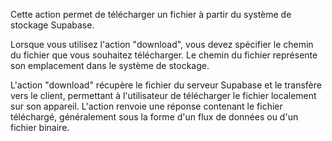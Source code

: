 Cette action permet de télécharger un fichier à partir du système de stockage Supabase.

Lorsque vous utilisez l'action "download", vous devez spécifier le chemin du fichier que vous souhaitez télécharger. Le chemin du fichier représente son emplacement dans le système de stockage.

L'action "download" récupère le fichier du serveur Supabase et le transfère vers le client, permettant à l'utilisateur de télécharger le fichier localement sur son appareil. L'action renvoie une réponse contenant le fichier téléchargé, généralement sous la forme d'un flux de données ou d'un fichier binaire.